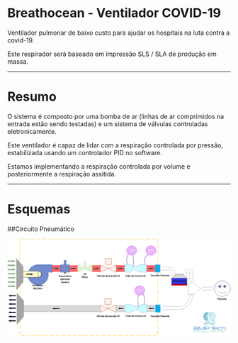 # Breathocean - Ventilador COVID-19


Ventilador pulmonar de baixo custo para ajudar os hospitais na luta contra a covid-19.

Este respirador será baseado em impressão SLS / SLA de produção em massa.


---


# Resumo

O sistema é composto por uma bomba de ar (linhas de ar comprimidos na entrada estão sendo testadas) e um sistema de válvulas controladas eletronicamente.

Este ventilador é capaz de lidar com a respiração controlada por pressão, estabilizada usando um controlador PID no software.

Estamos implementando a respiração controlada por volume e posteriormente a respiração assitida.

---

# Esquemas

##Circuito Pneumático

![Pneumatic Circuit Scheme](./Pneumatic_Circuit.png)
